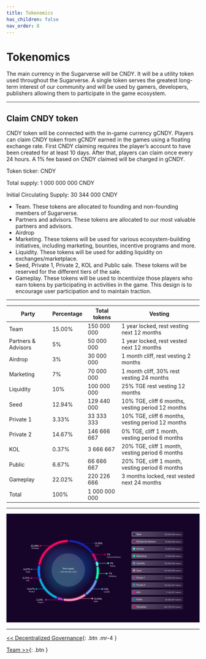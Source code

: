 ```yaml
---
title: Tokenomics
has_children: false
nav_order: 8
---
```


# Tokenomics

The main currency in the Sugarverse will be CNDY. It will be a utility token used throughout the Sugarverse. A single token serves the greatest long-term interest of our community and will be used by gamers, developers, publishers allowing them to participate in the game ecosystem.

---

## Claim CNDY token

CNDY token will be connected with the in-game currency gCNDY. Players can claim CNDY token from gCNDY earned in the games using a floating exchange rate. First CNDY claiming requires the player’s account to have been created for at least 10 days. After that, players can claim once every 24 hours. A 1% fee based on CNDY claimed will be charged in gCNDY.

Token ticker: CNDY

Total supply:	1 000 000 000 CNDY

Initial Circulating Supply:	30 344 000 CNDY

- Team. These tokens are allocated to founding and non-founding members of Sugarverse.
- Partners and advisors. These tokens are allocated to our most valuable partners and advisors.
- Airdrop
- Marketing. These tokens will be used for various ecosystem-building initiatives, including marketing, bounties, incentive programs and more.
- Liquidity. These tokens will be used for adding liquidity on exchanges/marketplace.
- Seed, Private 1, Private 2, KOL and Public sale. These tokens will be reserved for the different tiers of the sale.
- Gameplay. These tokens will be used to incentivize those players who earn tokens by participating in activities in the game. This design is to encourage user participation and to maintain traction.

---

| Party | Percentage | Total tokens | Vesting |
| ------------- | ------------- | ------------- | ------------- |
| Team | 15.00% | 150 000 000 | 1 year locked, rest vesting next 12 months |
| Partners & Advisors | 5% | 50 000 000 | 1 year locked, rest vested next 12 months |
| Airdrop | 3% | 30 000 000 | 1 month cliff, rest vesting 2 months |
| Marketing | 7% | 70 000 000 | 1 month cliff, 30% rest vesting 24 months |
| Liquidity | 10% | 100 000 000 | 25% TGE rest vesting 12 months |
| Seed | 12.94% | 129 440 000 | 10% TGE, cliff 6 months, vesting period 12 months |
| Private 1 | 3.33% | 33 333 333 | 10% TGE, cliff 6 months, vesting period 12 months |
| Private 2 | 14.67% | 146 666 667 | 0% TGE, cliff 1 month, vesting period 6 months |
| KOL| 0.37% | 3 666 667 | 20% TGE, cliff 1 month, vesting period 6 months |
| Public | 6.67% | 66 666 667 | 20% TGE, cliff 1 month,  vesting period 6 months |
| Gameplay | 22.02% | 220 226 666 | 3 months locked, rest vested next 24 months |
| Total | 100% | 1 000 000 000 | |

---

![cycle](/assets/prod-tokenomics-wheel.png)

---

<!-- ![cycle](/assets/prod-tokenomics-chart.png) -->

<!-- --- -->

[<< Decentralized Governance](https://sugarverse.github.io/7_decentralised.html){: .btn .mr-4 }
<!-- [Roadmap >>](https://sugarverse.github.io/9_roadmap.html){: .btn } -->
[Team >>](https://sugarverse.github.io/10_team.html){: .btn }
